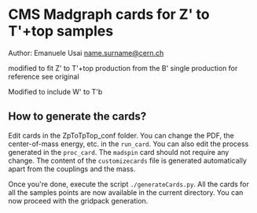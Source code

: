 # CMS Madgraph cards for Z' to T'+top samples
Author: Emanuele Usai name.surname@cern.ch

modified to fit Z' to T'+top production from the B' single production for reference see original

Modified to include W' to T'b 

## How to generate the cards?

Edit cards in the ZpToTpTop_conf folder. You can change the PDF, the center-of-mass energy, etc. in the `run_card`. 
You can also edit the process generated in the `proc_card`. The `madspin` card should not require any change. 
The content of the `customizecards` file is generated automatically apart from the couplings and the mass.


Once you're done, execute the script `./generateCards.py`. All the cards for all the samples points are now available in the current directory. You can now proceed with the gridpack generation.
